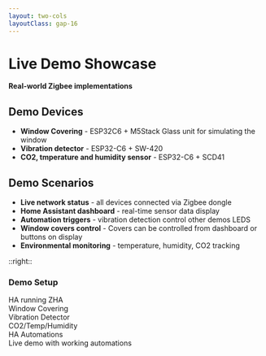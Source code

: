 ```yaml
---
layout: two-cols
layoutClass: gap-16
---
```


# Live Demo Showcase

**Real-world Zigbee implementations**

## Demo Devices
- **Window Covering** - ESP32C6 + M5Stack Glass unit for simulating the window
- **Vibration detector** - ESP32-C6 + SW-420
- **CO2, tmperature and humidity sensor** - ESP32-C6 + SCD41

## Demo Scenarios
- **Live network status** - all devices connected via Zigbee dongle
- **Home Assistant dashboard** - real-time sensor data display
- **Automation triggers** - vibration detection control other demos LEDS
- **Window covers control** - Covers can be controlled from dashboard or buttons on display
- **Environmental monitoring** - temperature, humidity, CO2 tracking

::right::

<div class="grid grid-cols-1 gap-4">
  <div class="text-center">
    <h3 class="text-lg font-semibold mb-2">Demo Setup</h3>
    <div class="bg-gray-100 p-4 rounded-lg">
      <div class="flex flex-col space-y-3">
        <div class="flex items-center justify-between p-2 bg-blue-100 rounded">
          <span class="text-sm">HA running ZHA</span>
          <div class="w-3 h-3 bg-green-500 rounded-full"></div>
        </div>
        <div class="flex items-center justify-between p-2 bg-green-100 rounded">
          <span class="text-sm">Window Covering</span>
          <div class="w-3 h-3 bg-green-500 rounded-full"></div>
        </div>
        <div class="flex items-center justify-between p-2 bg-purple-100 rounded">
          <span class="text-sm">Vibration Detector</span>
          <div class="w-3 h-3 bg-green-500 rounded-full"></div>
        </div>
        <div class="flex items-center justify-between p-2 bg-orange-100 rounded">
          <span class="text-sm">CO2/Temp/Humidity</span>
          <div class="w-3 h-3 bg-green-500 rounded-full"></div>
        </div>
        <div class="flex items-center justify-between p-2 bg-red-100 rounded">
          <span class="text-sm">HA Automations</span>
          <div class="w-3 h-3 bg-green-500 rounded-full"></div>
        </div>
      </div>
      <div class="mt-3 text-xs text-gray-600">
        Live demo with working automations
      </div>
    </div>
  </div>
</div> 
